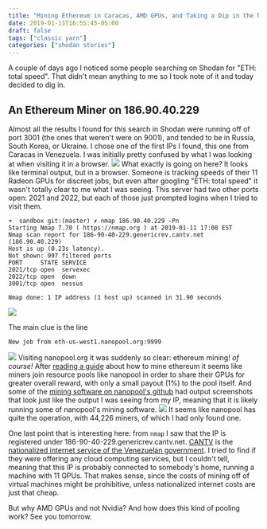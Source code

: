 ```yaml
---
title: "Mining Ethereum in Caracas, AMD GPUs, and Taking a Dip in the Nanopool"
date: 2019-01-11T16:55:45-05:00
draft: false
tags: ["classic yarn"]
categories: ["shodan stories"]
---
```


A couple of days ago I noticed some people searching on Shodan for "ETH: total speed". That didn't mean anything to me so I took note of it and today decided to dig in.


## An Ethereum Miner on 186.90.40.229
Almost all the results I found for this search in Shodan were running off of port 3001 (the ones that weren't were on 9001), and tended to be in Russia, South Korea, or Ukraine. I chose one of the first IPs I found, this one from Caracas in Venezuela. I was initially pretty confused by what I was looking at when visiting it in a browser.
![](/images/100Days/Day8/ETH1.png)
What exactly is going on here? It looks like terminal output, but in a browser. Someone is tracking speeds of their 11 Radeon GPUs for discreet jobs, but even after googling "ETH: total speed" it wasn't totally clear to me what I was seeing. This server had two other ports open: 2021 and 2022, but each of those just prompted logins when I tried to visit them.
```
➜  sandbox git:(master) ✗ nmap 186.90.40.229 -Pn
Starting Nmap 7.70 ( https://nmap.org ) at 2019-01-11 17:00 EST
Nmap scan report for 186-90-40-229.genericrev.cantv.net (186.90.40.229)
Host is up (0.23s latency).
Not shown: 997 filtered ports
PORT     STATE SERVICE
2021/tcp open  servexec
2022/tcp open  down
3001/tcp open  nessus

Nmap done: 1 IP address (1 host up) scanned in 31.90 seconds
```
![](/images/100Days/Day8/login.png)

The main clue is the line
```
New job from eth-us-west1.nanopool.org:9999
```
![](/images/100Days/Day8/nanopool.png)
Visiting nanopool.org it was suddenly so clear: ethereum mining! _of course!_ After [reading a guide](https://blockonomi.com/how-to-dual-mine-ethereum-and-sia/) about how to mine ethereum it seems like miners join resource pools like nanopool in order to share their GPUs for greater overall reward, with only a small payout (1%) to the pool itself. And some of the [mining software on nanopool's github](https://github.com/nanopool) had output screenshots that look just like the output I was seeing from my IP, meaning that it is likely running some of nanopool's mining software.
![](/images/100Days/Day8/nanopool2.png)
It seems like nanopool has quite the operation, with 44,226 miners, of which I had only found one.

One last point that is interesting here: from `nmap` I saw that the IP is registered under 186-90-40-229.genericrev.cantv.net. [CANTV](http://cantv.net/) is the [nationalized internet service of the Venezuelan government](https://en.wikipedia.org/wiki/CANTV). I tried to find if they were offering any cloud computing services, but I couldn't tell, meaning that this IP is probably connected to somebody's home, running a machine with 11 GPUs. That makes sense, since the costs of mining off of virtual machines might be prohibitive, unless nationalized internet costs are just that cheap.

But why AMD GPUs and not Nvidia? And how does this kind of pooling work? See you tomorrow.
